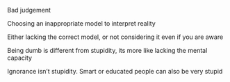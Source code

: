 ---
---

Bad judgement 

Choosing an inappropriate model to interpret reality 

Either lacking the correct model, or not considering it even if you are aware

Being dumb is different from stupidity, its more like lacking the mental capacity 

Ignorance isn’t stupidity. Smart or educated people can also be very stupid 



